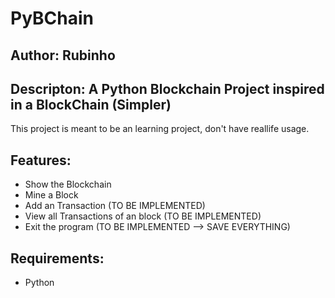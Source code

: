 # PyBChain
## Author: Rubinho
## Descripton: A Python Blockchain Project inspired in a BlockChain (Simpler)

This project is meant to be an learning project, don't have reallife usage.

## Features:
* Show the Blockchain
* Mine a Block
* Add an Transaction (TO BE IMPLEMENTED)
* View all Transactions of an block (TO BE IMPLEMENTED)
* Exit the program (TO BE IMPLEMENTED --> SAVE EVERYTHING)


## Requirements:
* Python
